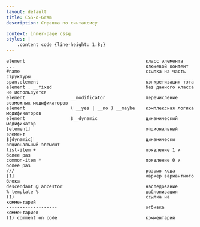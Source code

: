 ```yaml
---
layout: default
title: CSS-o-Gram
description: Справка по синтаксису

context: inner-page cssg
styles: |
    .content code {line-height: 1.8;}
---
```


    element 											класс элемента
    ... 												ключевой контент
    #name 												ссылка на часть структуры
    span.element 										конкретизация тэга
    element . __fixed 									без данного класса не используется
    element 				__modificator 				перечисление возможных модификаторов
    element 				( __yes | __no ) __maybe 	комплексная логика модификаторов
    element 				$__dynamic 					динамический модификатор
    [element] 											опциональный элемент
    $[dynamic] 											динамически опциональный элемент
    list-item + 										появление 1 и более раз
    common-item * 										появление 0 и более раз
    /// 												разрыв кода
    [1] 												маркер вариантного блока
    descendant @ ancestor 								наследование
    % template % 										шаблонизация
    (1) 												ссылка на комментарий
    ------------------- 								отбивка комментариев
    (1) comment on code 								комментарий